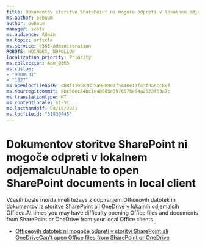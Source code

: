 ```yaml
---
title: Dokumentov storitve SharePoint ni mogoče odpreti v lokalnem odjemalcu
ms.author: pebaum
author: pebaum
manager: scotv
ms.audience: Admin
ms.topic: article
ms.service: o365-administration
ROBOTS: NOINDEX, NOFOLLOW
localization_priority: Priority
ms.collection: Adm_O365
ms.custom:
- "9000131"
- "1827"
ms.openlocfilehash: c08f119b878b5a9e0987f5440e17f43f3a6cc8ef
ms.sourcegitcommit: 8bc60ec34bc1e40685e3976576e04a2623f63a7c
ms.translationtype: HT
ms.contentlocale: sl-SI
ms.lasthandoff: 04/15/2021
ms.locfileid: "51830445"
---
```

# <a name="unable-to-open-sharepoint-documents-in-local-client"></a><span data-ttu-id="ede36-102">Dokumentov storitve SharePoint ni mogoče odpreti v lokalnem odjemalcu</span><span class="sxs-lookup"><span data-stu-id="ede36-102">Unable to open SharePoint documents in local client</span></span>

<span data-ttu-id="ede36-103">Včasih boste morda imeli težave z odpiranjem Officeovih datotek in dokumentov iz storitve SharePoint ali OneDrive v lokalnih odjemalcih Officea.</span><span class="sxs-lookup"><span data-stu-id="ede36-103">At times you may have difficulty opening Office files and documents from SharePoint or OneDrive from your local Office clients.</span></span>

- [<span data-ttu-id="ede36-104">Officeovih datotek ni mogoče odpreti v storitvi SharePoint ali OneDrive</span><span class="sxs-lookup"><span data-stu-id="ede36-104">Can't open Office files from SharePoint or OneDrive</span></span>](https://docs.microsoft.com/sharepoint/troubleshoot/administration/cant-open-office-files)
